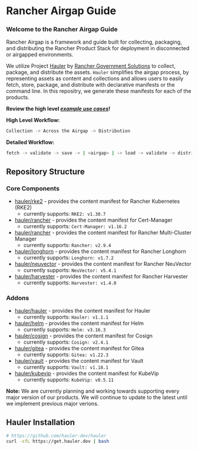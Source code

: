 # Rancher Airgap Guide

### Welcome to the Rancher Airgap Guide

Rancher Airgap is a framework and guide built for collecting, packaging, and distributing the Rancher Product Stack for deployment in disconnected or airgapped environments.

We utilize Project [Hauler](https://github.com/hauler-dev/hauler) by [Rancher Government Solutions](https://github.com/rancherfederal) to collect, package, and distribute the assets. `Hauler` simplifies the airgap process, by representing assets as content and collections and allows users to easily fetch, store, package, and distribute with declarative manifests or the command line. In this repositry, we generate these manifests for each of the products.

**Review the high level *[example use cases](examples)*!**

**High Level Workflow:**

```bash
Collection -> Across the Airgap -> Distribution
```

**Detailed Workflow:**

```bash
fetch -> validate -> save -> | <airgap> | -> load -> validate -> distribute
```

## Repository Structure

### Core Components

- [hauler/rke2](hauler/rke2/README.md) - provides the content manifest for Rancher Kubernetes (RKE2)
  - currently supports: `RKE2: v1.30.7`
- [hauler/rancher](hauler/rancher/README.md) - provides the content manifest for Cert-Manager
  - currently supports: `Cert-Manager: v1.16.2`
- [hauler/rancher](hauler/rancher/README.md) - provides the content manifest for Rancher Multi-Cluster Manager
  - currently supports: `Rancher: v2.9.4`
- [hauler/longhorn](hauler/longhorn/README.md) - provides the content manifest for Rancher Longhorn
  - currently supports: `Longhorn: v1.7.2`
- [hauler/neuvector](hauler/neuvector/README.md) - provides the content manifest for Rancher NeuVector
  - currently supports: `NeuVector: v5.4.1`
- [hauler/harvester](hauler/harvester/README.md) - provides the content manifest for Rancher Harvester
  - currently supports: `Harvester: v1.4.0`

### Addons

- [hauler/hauler](hauler/hauler/README.md) - provides the content manifest for Hauler
  - currently supports: `Hauler: v1.1.1`
- [hauler/helm](hauler/helm/README.md) - provides the content manifest for Helm
  - currently supports: `Helm: v3.16.3`
- [hauler/cosign](hauler/cosign/README.md) - provides the content manifest for Cosign
  - currently supports: `Cosign: v2.4.1`
- [hauler/gitea](hauler/gitea/README.md) - provides the content manifest for Gitea
  - currently supports: `Gitea: v1.22.3`
- [hauler/vault](hauler/vault/README.md) - provides the content manifest for Vault
  - currently supports: `Vault: v1.18.1`
- [hauler/kubevip](hauler/kubevip/README.md) - provides the content manifest for KubeVip
  - currently supports: `KubeVip: v0.5.11`

**Note:** We are currently planning and working towards supporting every major version of our products. We will continue to update to the latest until we implement previous major verions.

## Hauler Installation

```bash
# https://github.com/hauler-dev/hauler
curl -sfL https://get.hauler.dev | bash
```

